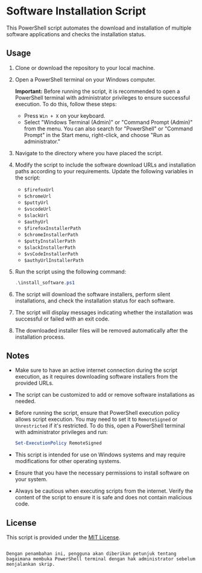 # Software Installation Script

This PowerShell script automates the download and installation of multiple software applications and checks the installation status.

## Usage

1. Clone or download the repository to your local machine.

2. Open a PowerShell terminal on your Windows computer.

   **Important:** Before running the script, it is recommended to open a PowerShell terminal with administrator privileges to ensure successful execution. To do this, follow these steps:

   - Press `Win + X` on your keyboard.
   - Select "Windows Terminal (Admin)" or "Command Prompt (Admin)" from the menu. You can also search for "PowerShell" or "Command Prompt" in the Start menu, right-click, and choose "Run as administrator."

3. Navigate to the directory where you have placed the script.

4. Modify the script to include the software download URLs and installation paths according to your requirements. Update the following variables in the script:
   - `$firefoxUrl`
   - `$chromeUrl`
   - `$puttyUrl`
   - `$vscodeUrl`
   - `$slackUrl`
   - `$authyUrl`
   - `$firefoxInstallerPath`
   - `$chromeInstallerPath`
   - `$puttyInstallerPath`
   - `$slackInstallerPath`
   - `$vsCodeInstallerPath`
   - `$authyUrlInstallerPath`

5. Run the script using the following command:
   ```powershell
   .\install_software.ps1
   ```

6. The script will download the software installers, perform silent installations, and check the installation status for each software.

7. The script will display messages indicating whether the installation was successful or failed with an exit code.

8. The downloaded installer files will be removed automatically after the installation process.

## Notes

- Make sure to have an active internet connection during the script execution, as it requires downloading software installers from the provided URLs.

- The script can be customized to add or remove software installations as needed.

- Before running the script, ensure that PowerShell execution policy allows script execution. You may need to set it to `RemoteSigned` or `Unrestricted` if it's restricted. To do this, open a PowerShell terminal with administrator privileges and run:
  ```powershell
  Set-ExecutionPolicy RemoteSigned
  ```

- This script is intended for use on Windows systems and may require modifications for other operating systems.

- Ensure that you have the necessary permissions to install software on your system.

- Always be cautious when executing scripts from the internet. Verify the content of the script to ensure it is safe and does not contain malicious code.

## License

This script is provided under the [MIT License](LICENSE).
```

Dengan penambahan ini, pengguna akan diberikan petunjuk tentang bagaimana membuka PowerShell terminal dengan hak administrator sebelum menjalankan skrip.
